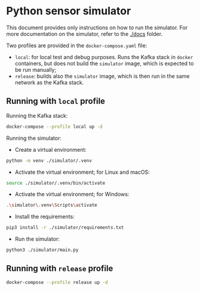 # Python sensor simulator
This document provides only instructions on how to run the simulator.
For more documentation on the simulator, refer to the [./docs](./docs/) folder.

Two profiles are provided in the `docker-compose.yaml` file:
- `local`: for local test and debug purposes. Runs the Kafka stack in `docker` containers,
but does not build the `simulator` image, which is expected to be run manually;
- `release`: builds also the `simulator` image, which is then run in the same network as the Kafka stack.

## Running with `local` profile
Running the Kafka stack:
```bash
docker-compose --profile local up -d
```
Running the simulator:
- Create a virtual environment:
```bash
python -m venv ./simulator/.venv
```

- Activate the virtual environment; for Linux and macOS:
```bash
source ./simulator/.venv/bin/activate
```
- Activate the virtual environment; for Windows:
```bash
.\simulator\.venv\Scripts\activate
```

- Install the requirements:
```bash
pip3 install -r ./simulator/requirements.txt
```

- Run the simulator:
```bash
python3 ./simulator/main.py
```

## Running with `release` profile
```bash
docker-compose --profile release up -d
```
